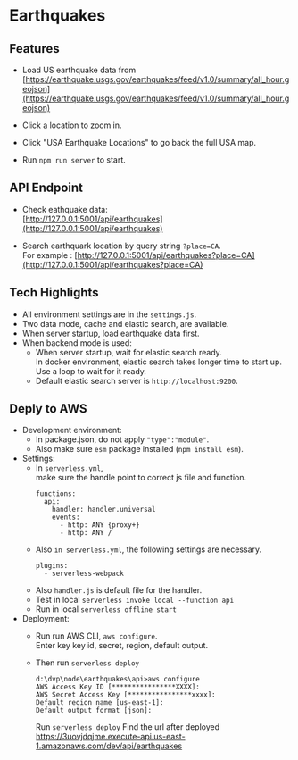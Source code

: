# Earthquakes

## Features
- Load US earthquake data from [https://earthquake.usgs.gov/earthquakes/feed/v1.0/summary/all_hour.geojson](https://earthquake.usgs.gov/earthquakes/feed/v1.0/summary/all_hour.geojson)

- Click a location to zoom in.
- Click "USA Earthquake Locations" to go back the full USA map.
- Run `npm run server` to start.

## API Endpoint
- Check eathquake data:  
  [http://127.0.0.1:5001/api/earthquakes](http://127.0.0.1:5001/api/earthquakes)

- Search earthquark location by query string `?place=CA`.   
  For example : [http://127.0.0.1:5001/api/earthquakes?place=CA](http://127.0.0.1:5001/api/earthquakes?place=CA)

## Tech Highlights
- All environment settings are in the `settings.js`.
- Two data mode, cache and elastic search, are available.
- When server startup, load earthquake data first.  
- When backend mode is used:
  - When server startup, wait for elastic search ready.  
    In docker environment, elastic search takes longer time to start up. Use a loop to wait for it ready.
  - Default elastic search server is `http://localhost:9200`.  


## Deply to AWS
- Development environment:
  - In package.json, do not apply `"type":"module"`.
  - Also make sure `esm` package installed (`npm install esm`).
- Settings:
  - In `serverless.yml`,  
    make sure the handle point to correct js file and function.
    ```
    functions:
      api:
        handler: handler.universal
        events:
          - http: ANY {proxy+}
          - http: ANY /
    ```
  - Also `in serverless.yml`,
    the following settings are necessary.
    ```
    plugins:
      - serverless-webpack
    ```
  - Also `handler.js` is default file for the handler.
  - Test in local `serverless invoke local --function api`
  - Run in local `serverless offline start`
- Deployment:
  - Run run AWS CLI, `aws configure`.  
    Enter key key id, secret, region, default output.

  - Then run `serverless deploy`
    ```
    d:\dvp\node\earthquakes\api>aws configure
    AWS Access Key ID [****************XXXX]:
    AWS Secret Access Key [****************xxxx]:
    Default region name [us-east-1]:
    Default output format [json]:
    ```  
    Run `serverless deploy`
    Find the url after deployed
    https://3uovjdqjme.execute-api.us-east-1.amazonaws.com/dev/api/earthquakes